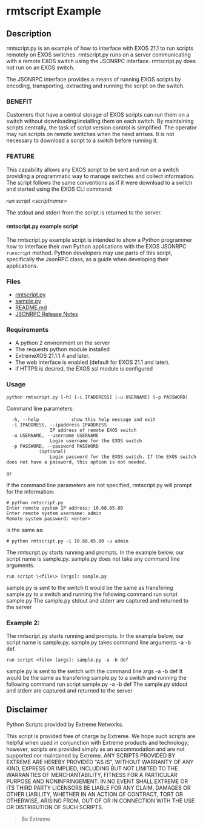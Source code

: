 # rmtscript Example
## Description
rmtscript.py is an example of how to interface with EXOS 21.1 to run scripts remotely on EXOS switches.
rmtscript.py runs on a server communicating with a remote EXOS switch using the JSONRPC interface.
rmtscript.py does not run on an EXOS switch. 

The JSONRPC interface provides a means of running EXOS scripts by encoding, transporting, extracting and running the script on the switch.

### BENEFIT
Customers that have a central storage of EXOS scripts can run them on a switch without downloading/installing them on each switch. By maintaining scripts centrally, the task of script version control is simplified. The operator may run scripts on remote switches when the need arrises. It is not necessary to download a script to a switch before running it.

### FEATURE
This capability allows any EXOS script to be sent and run on a switch providing a programmatic way to manage switches and collect information.
The script follows the same conventions as if it were download to a switch and started using the EXOS CLI command:

_run script \<scriptname\>_

The stdout and stderr from the script is returned to the server.

#### rmtscript.py example script
The rmtscript.py example script is intended to show a Python programmer how to interface their own Python applications with the EXOS JSONRPC `runscript` method. Python developers may use parts of this script, specifically the JsonRPC class, as a guide when developing their applications.

### Files
* [rmtscript.py](rmtscript.py)
* [sample.py](sample.py)
* [README.md](README.md)
* [JSONRPC Release Notes](http://documentation.extremenetworks.com/app_notes/MMI/121152_MMI_Application_Release_Notes.pdf)

### Requirements
- A python 2 environment on the server
- The requests python module installed
- ExtremeXOS 21.1.1.4 and later.
- The web interface is enabled (default for EXOS 21.1 and later).
- if HTTPS is desired, the EXOS ssl module is configured

### Usage
`python rmtscript.py [-h] [-i IPADDRESS] [-u USERNAME] [-p PASSWORD]`

Command line parameters:
```
  -h, --help            show this help message and exit
  -i IPADDRESS, --ipaddress IPADDRESS
                IP address of remote EXOS switch
  -u USERNAME, --username USERNAME
                Login username for the EXOS switch
  -p PASSWORD, --password PASSWORD
			(optional)
                Login password for the EXOS switch. If the EXOS switch does not have a password, this option is not needed.
```
or

If the command line parameters are not specified, rmtscript.py will prompt for the information:
```
# python rmtscript.py
Enter remote system IP address: 10.68.65.80
Enter remote system username: admin
Remote system password: <enter>
```
is the same as:
```
# python rmtscript.py -i 10.68.65.80 -u admin
```

The rmtscript.py starts running and prompts. In the example below, our script name is sample.py. sample.py does not take any command line arguments.

```
run script \<file\> [args]: sample.py
```
   sample.py is sent to the switch
   It would be the same as transfering sample.py to a switch and running the following command
       run script sample.py
   The sample.py stdout and stderr are captured and returned to the server

### Example 2:

The rmtscript.py starts running and prompts. In the example below, our script name is sample.py. sample.py takes command line arguments -a -b def.

```
run script <file> [args]: sample.py -a -b def
```
   sample.py is sent to the switch with the command line args -a -b def
   It would be the same as transfering sample.py to a switch and running the following command
       run script sample.py -a -b def
   The sample.py stdout and stderr are captured and returned to the server


## Disclaimer
Python Scripts provided by Extreme Networks.

This script is provided free of charge by Extreme.  We hope such scripts are
helpful when used in conjunction with Extreme products and technology;
however, scripts are provided simply as an accommodation and are not
supported nor maintained by Extreme.  ANY SCRIPTS PROVIDED BY EXTREME ARE
HEREBY PROVIDED "AS IS", WITHOUT WARRANTY OF ANY KIND, EXPRESS OR IMPLIED,
INCLUDING BUT NOT LIMITED TO THE WARRANTIES OF MERCHANTABILITY, FITNESS FOR A
PARTICULAR PURPOSE AND NONINFRINGEMENT. IN NO EVENT SHALL EXTREME OR ITS
THIRD PARTY LICENSORS BE LIABLE FOR ANY CLAIM, DAMAGES OR OTHER LIABILITY,
WHETHER IN AN ACTION OF CONTRACT, TORT OR OTHERWISE, ARISING FROM, OUT OF OR
IN CONNECTION WITH THE USE OR DISTRIBUTION OF SUCH SCRIPTS.

>Be Extreme
